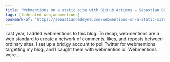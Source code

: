```yaml
---
title: "Webmentions on a static site with GitHub Actions — Sebastian De Deyne"
tags: [federated web,webmentions]
bookmark-of: "https://sebastiandedeyne.com/webmentions-on-a-static-site-with-github-actions/"
---
```

Last year, I added webmentions to this blog. To recap, webmentions are a web standard to create a network of comments, likes, and reposts between ordinary sites. I set up a brid.gy account to poll Twitter for webmentions targetting my blog, and I caught them with webmention.io. Webmentions were …